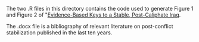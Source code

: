 
The two .R files in this directory contains the code used to generate Figure 1 and Figure 2 of "[Evidence-Based Keys to a Stable, Post-Caliphate Iraq](https://www.brookings.edu/blog/markaz/2017/07/26/evidence-based-keys-to-a-stable-post-caliphate-iraq/).

The .docx file is a bibliography of relevant literature on post-conflict stabilization published in the last ten years.


